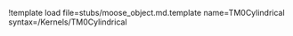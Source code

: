!template load file=stubs/moose_object.md.template name=TM0Cylindrical syntax=/Kernels/TM0Cylindrical